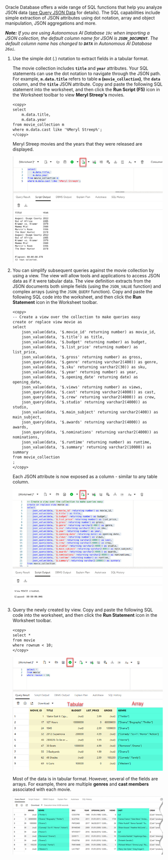 <!--
    {
        "name":"Query simple JSON attributes",
        "description":"(Redwood UI) Use dot notation and JSON_VALUE to query JSON documents. Creates a view to simplify subsequent access.",
        "author":"Lauran K. Serhal, Consulting User Assistance Developer",
        "lastUpdated":"Lauran K. Serhal, October 2025"
    }
-->

Oracle Database offers a wide range of SQL functions that help you analyze JSON data ([see Query JSON Data](https://docs.oracle.com/en/database/oracle/oracle-database/19/adjsn/query-json-data.html#GUID-119E5069-77F2-45DC-B6F0-A1B312945590) for details). The SQL capabilities include simple extraction of JSON attributes using dot notation, array and object manipulation, JSON aggregations and more.

_**Note:** If you are using Autonomous AI Database `19c` when importing a JSON collection, the default column name for JSON is **`JSON_DOCUMENT`**. The default column name has changed to **`DATA`** in Autonomous AI Database `26ai`._

1. Use the simple dot (.) notation to extract fields in a tabular format.

    The movie collection includes **`title`** and **`year`** attributes. Your SQL statements can use the dot notation to navigate through the JSON path. For example, **`m.data.title`** refers to table **`m` (`movie_collection`)**, the **`data`** column, and the **`title`** JSON attribute. Copy and paste the following SQL statement into the worksheet, and then click the **Run Script (F5)** icon in the Worksheet toolbar to view **Meryl Streep's** movies.
    
    ```
    <copy>
    select
        m.data.title,
        m.data.year
    from movie_collection m
    where m.data.cast like '%Meryl Streep%';
    </copy>
    ```

    Meryl Streep movies and the years that they were released are displayed.

    ![Meryl Streep movies](images/adb-query-json-meryl-streep.png)

2. You can simplify subsequent queries against the movie collection by using a view. The view will allow tools and applications to access JSON data as if it were tabular data. The view definition extracts from the JSON documents both simple fields (using the `JSON_VALUE` function) and complex arrays (using the `JSON_QUERY` function). Copy and paste the following SQL code into the worksheet, and then click the **Run Statement** icon in the Worksheet toolbar.

    ```
    <copy>
    -- Create a view over the collection to make queries easy
    create or replace view movie as
    select
        json_value(data, '$.movie_id' returning number) as movie_id,
        json_value(data, '$.title') as title,
        json_value(data, '$.budget' returning number) as budget,
        json_value(data, '$.list_price' returning number) as list_price,
        json_value(data, '$.gross' returning number) as gross,
        json_query(data, '$.genre' returning varchar2(400)) as genre,
        json_value(data, '$.sku' returning varchar2(30)) as sku,
        json_value(data, '$.year' returning number) as year,
        json_value(data, '$.opening_date' returning date) as opening_date,
        json_value(data, '$.views' returning number) as views,
        json_query(data, '$.cast' returning varchar2(4000)) as cast,
        json_query(data, '$.crew' returning varchar2(4000)) as crew,
        json_query(data, '$.studio' returning varchar2(4000)) as studio,
        json_value(data, '$.main_subject' returning varchar2(400)) as main_subject,
        json_query(data, '$.awards' returning varchar2(4000)) as awards,
        json_query(data, '$.nominations' returning varchar2(4000)) as nominations,
        json_value(data, '$.runtime' returning number) as runtime,
        json_value(data, '$.summary' returning varchar2(10000)) as summary
    from movie_collection
    ;
    </copy>
    ```
    Each JSON attribute is now exposed as a column - similar to any table column.

    ![Create movie view.](images/create-json-view.png)

3. Query the newly created by view. Copy and paste the following SQL code into the worksheet, and then click the **Run Statement** icon in the Worksheet toolbar.

    ```
    <copy>
    select *
    from movie
    where rownum < 10;
    </copy>
    ```

    ![Tabular and array-based data](images/query-view.png)

    Most of the data is in tabular format. However, several of the fields are arrays. For example, there are multiple **genres** and **cast members** associated with each movie.

    ![Genre and Cast members.](images/genre-cast.png)